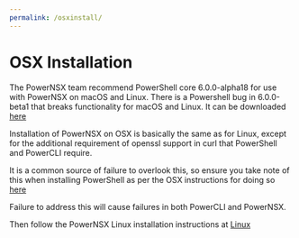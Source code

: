 ```yaml
---
permalink: /osxinstall/
---
```


# OSX Installation

The PowerNSX team recommend PowerShell core 6.0.0-alpha18 for use with PowerNSX on macOS and Linux. There is a Powershell bug in 6.0.0-beta1 that breaks functionality for macOS and Linux. It can be downloaded [here](https://github.com/PowerShell/PowerShell/releases/tag/v6.0.0-alpha.18)

Installation of PowerNSX on OSX is basically the same as for Linux, except for the additional requirement of openssl support in curl that PowerShell and PowerCLI require.

It is a common source of failure to overlook this, so ensure you take note of this when installing PowerShell as per the OSX instructions for doing so [here](https://github.com/PowerShell/PowerShell/blob/master/docs/installation/linux.md#macos-1011)

Failure to address this will cause failures in both PowerCLI and PowerNSX.

Then follow the PowerNSX Linux installation instructions at [Linux](/linuxinstall/)